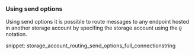 ### Using send options

Using send options it is possible to route messages to any endpoint hosted in another storage account by specifing the storage account using the `@` notation.

snippet: storage_account_routing_send_options_full_connectionstring 